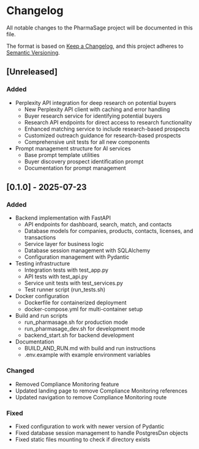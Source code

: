 # Changelog

All notable changes to the PharmaSage project will be documented in this file.

The format is based on [Keep a Changelog](https://keepachangelog.com/en/1.0.0/),
and this project adheres to [Semantic Versioning](https://semver.org/spec/v2.0.0.html).

## [Unreleased]

### Added
- Perplexity API integration for deep research on potential buyers
  - New Perplexity API client with caching and error handling
  - Buyer research service for identifying potential buyers
  - Research API endpoints for direct access to research functionality
  - Enhanced matching service to include research-based prospects
  - Customized outreach guidance for research-based prospects
  - Comprehensive unit tests for all new components
- Prompt management structure for AI services
  - Base prompt template utilities
  - Buyer discovery prospect identification prompt
  - Documentation for prompt management

## [0.1.0] - 2025-07-23

### Added
- Backend implementation with FastAPI
  - API endpoints for dashboard, search, match, and contacts
  - Database models for companies, products, contacts, licenses, and transactions
  - Service layer for business logic
  - Database session management with SQLAlchemy
  - Configuration management with Pydantic
- Testing infrastructure
  - Integration tests with test_app.py
  - API tests with test_api.py
  - Service unit tests with test_services.py
  - Test runner script (run_tests.sh)
- Docker configuration
  - Dockerfile for containerized deployment
  - docker-compose.yml for multi-container setup
- Build and run scripts
  - run_pharmasage.sh for production mode
  - run_pharmasage_dev.sh for development mode
  - backend_start.sh for backend development
- Documentation
  - BUILD_AND_RUN.md with build and run instructions
  - .env.example with example environment variables

### Changed
- Removed Compliance Monitoring feature
- Updated landing page to remove Compliance Monitoring references
- Updated navigation to remove Compliance Monitoring route

### Fixed
- Fixed configuration to work with newer version of Pydantic
- Fixed database session management to handle PostgresDsn objects
- Fixed static files mounting to check if directory exists
